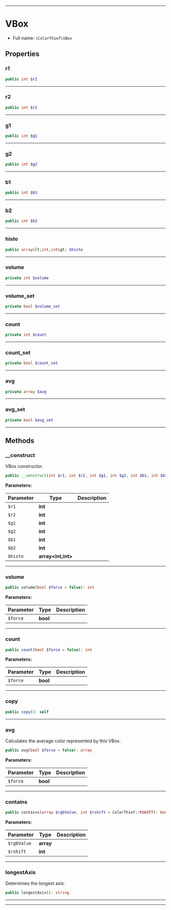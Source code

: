 ***

# VBox





* Full name: `\ColorThief\VBox`



## Properties


### r1



```php
public int $r1
```






***

### r2



```php
public int $r2
```






***

### g1



```php
public int $g1
```






***

### g2



```php
public int $g2
```






***

### b1



```php
public int $b1
```






***

### b2



```php
public int $b2
```






***

### histo



```php
public array&lt;int,int&gt; $histo
```






***

### volume



```php
private int $volume
```






***

### volume_set



```php
private bool $volume_set
```






***

### count



```php
private int $count
```






***

### count_set



```php
private bool $count_set
```






***

### avg



```php
private array $avg
```






***

### avg_set



```php
private bool $avg_set
```






***

## Methods


### __construct

VBox constructor.

```php
public __construct(int $r1, int $r2, int $g1, int $g2, int $b1, int $b2, array&lt;int,int&gt; $histo): mixed
```








**Parameters:**

| Parameter | Type | Description |
|-----------|------|-------------|
| `$r1` | **int** |  |
| `$r2` | **int** |  |
| `$g1` | **int** |  |
| `$g2` | **int** |  |
| `$b1` | **int** |  |
| `$b2` | **int** |  |
| `$histo` | **array<int,int>** |  |




***

### volume



```php
public volume(bool $force = false): int
```








**Parameters:**

| Parameter | Type | Description |
|-----------|------|-------------|
| `$force` | **bool** |  |




***

### count



```php
public count(bool $force = false): int
```








**Parameters:**

| Parameter | Type | Description |
|-----------|------|-------------|
| `$force` | **bool** |  |




***

### copy



```php
public copy(): self
```











***

### avg

Calculates the average color represented by this VBox.

```php
public avg(bool $force = false): array
```








**Parameters:**

| Parameter | Type | Description |
|-----------|------|-------------|
| `$force` | **bool** |  |




***

### contains



```php
public contains(array $rgbValue, int $rshift = ColorThief::RSHIFT): bool
```








**Parameters:**

| Parameter | Type | Description |
|-----------|------|-------------|
| `$rgbValue` | **array** |  |
| `$rshift` | **int** |  |




***

### longestAxis

Determines the longest axis.

```php
public longestAxis(): string
```











***


***


